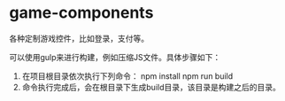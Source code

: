 # game-components
各种定制游戏控件，比如登录，支付等。

可以使用gulp来进行构建，例如压缩JS文件。具体步骤如下：
1. 在项目根目录依次执行下列命令：
	npm install
	npm run build
2. 命令执行完成后，会在根目录下生成build目录，该目录是构建之后的目录。